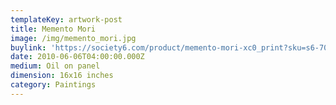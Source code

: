 ```yaml
---
templateKey: artwork-post
title: Memento Mori
image: /img/memento_mori.jpg
buylink: 'https://society6.com/product/memento-mori-xc0_print?sku=s6-705540p4a1v45'
date: 2010-06-06T04:00:00.000Z
medium: Oil on panel
dimension: 16x16 inches
category: Paintings
---
```


